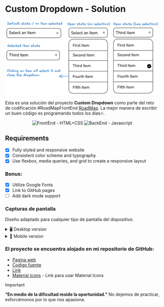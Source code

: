 # Custom Dropdown - Solution

<img src="dropdown-1f4b3.png" alt="Solucion preview" style="max-width: 100%; height: auto;">

Esta es una solución del proyecto **Custom Dropdown** como parte del reto de codificación #RoadMapFrontEnd [RoadMap](https://roadmap.sh/projects/custom-dropdown). La mejor manera de escribir un buen código es programando todos los días🔥.

<div align="center">
  <img src="https://img.shields.io/badge/FrontEnd-HTML%2BCSS-yellow" alt="FrontEnd - HTML+CSS">
  <img src="https://img.shields.io/badge/BackEnd-Javascript-orange" alt="BackEnd - Javascript">
</div>

## Requirements
- [x] Fully styled and responsive website
- [x] Consistent color scheme and typography
- [x] Use flexbox, media queries, and grid to create a responsive layout

### Bonus:

- [x] Utilize Google Fonts
- [x] Link to GitHub pages
- [ ] Add dark mode support

### Capturas de pantalla

Diseño adaptado para cualquier tipo de pantalla del dispositivo:

<details>
    <summary>🖥️ Desktop version</summary>

![](desktop.png)
</details>

<details>
    <summary>📱 Mobile version</summary>

![](mobile.png)
</details>


### El proyecto se encuentra alojado en mi repositorio de GitHub:

- [Pagina web](https://roadmap.sh/projects/custom-dropdown)
- [Codigo fuente]()
- [Link](https://roadmap.sh/projects/Custom-Dropdown-Roadmap)
- [Material Icons](https://fonts.googleapis.com/css2?family=Material+Symbols+Outlined) - Link para usar Material Icons

> [!IMPORTANT]
> **“En medio de la dificultad reside la oportunidad."** No dejemos de practicar, esforcémonos por lo que nos apasiona.
